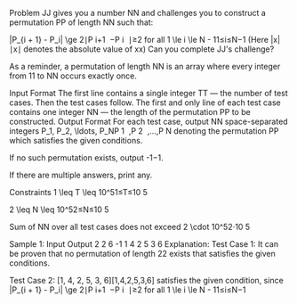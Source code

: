 Problem
JJ gives you a number NN and challenges you to construct a permutation PP of length NN such that:

|P_{i + 1} - P_i| \ge 2∣P 
i+1
​
 −P 
i
​
 ∣≥2 for all 1 \le i \le N - 11≤i≤N−1 (Here |x|∣x∣ denotes the absolute value of xx)
Can you complete JJ's challenge?

As a reminder, a permutation of length NN is an array where every integer from 11 to NN occurs exactly once.

Input Format
The first line contains a single integer TT — the number of test cases. Then the test cases follow.
The first and only line of each test case contains one integer NN — the length of the permutation PP to be constructed.
Output Format
For each test case, output NN space-separated integers P_1, P_2, \ldots, P_NP 
1
​
 ,P 
2
​
 ,…,P 
N
​
  denoting the permutation PP which satisfies the given conditions.

If no such permutation exists, output -1−1.

If there are multiple answers, print any.

Constraints
1 \leq T \leq 10^51≤T≤10 
5
 
2 \leq N \leq 10^52≤N≤10 
5
 
Sum of NN over all test cases does not exceed 2 \cdot 10^52⋅10 
5
 
Sample 1:
Input
Output
2
2
6
-1
1 4 2 5 3 6
Explanation:
Test Case 1: It can be proven that no permutation of length 22 exists that satisfies the given conditions.

Test Case 2: [1, 4, 2, 5, 3, 6][1,4,2,5,3,6] satisfies the given condition, since |P_{i + 1} - P_i| \ge 2∣P 
i+1
​
 −P 
i
​
 ∣≥2 for all 1 \le i \le N - 11≤i≤N−1